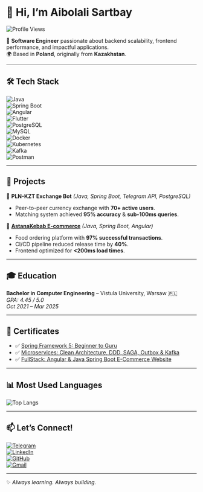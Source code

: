 # 👋 Hi, I’m Aibolali Sartbay  

![Profile Views](https://komarev.com/ghpvc/?username=aybolali&style=for-the-badge&color=brightgreen)  

🚀 **Software Engineer** passionate about backend scalability, frontend performance, and impactful applications.  
🌍 Based in **Poland**, originally from **Kazakhstan**.  

---

## 🛠️ Tech Stack  

![Java](https://img.shields.io/badge/Java-F89820?style=for-the-badge&logo=openjdk&logoColor=white)  
![Spring Boot](https://img.shields.io/badge/Spring%20Boot-6DB33F?style=for-the-badge&logo=springboot&logoColor=white)  
![Angular](https://img.shields.io/badge/Angular-E23237?style=for-the-badge&logo=angular&logoColor=white)  
![Flutter](https://img.shields.io/badge/Flutter-42A5F5?style=for-the-badge&logo=flutter&logoColor=white)  
![PostgreSQL](https://img.shields.io/badge/PostgreSQL-336791?style=for-the-badge&logo=postgresql&logoColor=white)  
![MySQL](https://img.shields.io/badge/MySQL-00758F?style=for-the-badge&logo=mysql&logoColor=white)  
![Docker](https://img.shields.io/badge/Docker-0db7ed?style=for-the-badge&logo=docker&logoColor=white)  
![Kubernetes](https://img.shields.io/badge/Kubernetes-3970e4?style=for-the-badge&logo=kubernetes&logoColor=white)  
![Kafka](https://img.shields.io/badge/Kafka-000000?style=for-the-badge&logo=apachekafka&logoColor=white)  
![Postman](https://img.shields.io/badge/Postman-FF6C37?style=for-the-badge&logo=postman&logoColor=white)  

---

## 🚀 Projects  

🔹 **PLN-KZT Exchange Bot** *(Java, Spring Boot, Telegram API, PostgreSQL)*  
- Peer-to-peer currency exchange with **70+ active users**.  
- Matching system achieved **95% accuracy** & **sub-100ms queries**.  

🔹 **[AstanaKebab E-commerce](https://github.com/aybolali/astanaKebab)** *(Java, Spring Boot, Angular)*  
- Food ordering platform with **97% successful transactions**.  
- CI/CD pipeline reduced release time by **40%**.  
- Frontend optimized for **<200ms load times**.  

---

## 🎓 Education  

**Bachelor in Computer Engineering** – Vistula University, Warsaw 🇵🇱  
*GPA: 4.45 / 5.0*  
*Oct 2021 – Mar 2025*  

---

## 📜 Certificates  

- ✅ [Spring Framework 5: Beginner to Guru](https://www.udemy.com/certificate/UC-1b9c5707-56eb-490a-8ed1-9812dd83afea/)  
- ✅ [Microservices: Clean Architecture, DDD, SAGA, Outbox & Kafka](https://www.udemy.com/certificate/UC-6522e78e-95b8-40c7-81dc-5a076434cd5b/)  
- ✅ [FullStack: Angular & Java Spring Boot E-Commerce Website](https://www.udemy.com/certificate/UC-4a7c14cb-560d-41f7-9095-c67ecba9a461/)  

---

## 📊 Most Used Languages  

![Top Langs](https://github-readme-stats.vercel.app/api/top-langs/?username=aybolali&layout=compact&theme=tokyonight)  

---

## 📫 Let’s Connect!  

[![Telegram](https://img.shields.io/badge/Telegram-26A5E4?style=for-the-badge&logo=telegram&logoColor=white)](https://t.me/dunnosorry)  
[![LinkedIn](https://img.shields.io/badge/LinkedIn-0A66C2?style=for-the-badge&logo=linkedin&logoColor=white)](https://www.linkedin.com/in/aybolali/)  
[![GitHub](https://img.shields.io/badge/GitHub-181717?style=for-the-badge&logo=github&logoColor=white)](https://github.com/aybolali)  
[![Gmail](https://img.shields.io/badge/Gmail-EA4335?style=for-the-badge&logo=gmail&logoColor=white)](mailto:asartbai7@gmail.com)  

---

✨ *Always learning. Always building.*  
